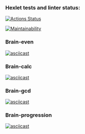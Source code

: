 ### Hexlet tests and linter status:
[![Actions Status](https://github.com/achevozerov/python-project-49/workflows/hexlet-check/badge.svg)](https://github.com/achevozerov/python-project-49/actions)

[![Maintainability](https://api.codeclimate.com/v1/badges/8fe050c33784d0717b80/maintainability)](https://codeclimate.com/github/achevozerov/python-project-49/maintainability)

### Brain-even
[![asciicast](https://asciinema.org/a/tJIfYdGARGOHg18C7YpDW4KDX.svg)](https://asciinema.org/a/tJIfYdGARGOHg18C7YpDW4KDX)

### Brain-calc
[![asciicast](https://asciinema.org/a/D0acj2HsMDFW1Lx2ebvb4Bek5.svg)](https://asciinema.org/a/D0acj2HsMDFW1Lx2ebvb4Bek5)

### Brain-gcd
[![asciicast](https://asciinema.org/a/Q5JDNYLmKc8jjEkNZy4tXX85s.svg)](https://asciinema.org/a/Q5JDNYLmKc8jjEkNZy4tXX85s)

### Brain-progression

[![asciicast](https://asciinema.org/a/GbmjALf3xUYf9gTT4ECTEhctj.svg)](https://asciinema.org/a/GbmjALf3xUYf9gTT4ECTEhctj)

